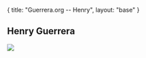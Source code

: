 {
  title: "Guerrera.org -- Henry",
  layout: "base"
}

Henry Guerrera
------------------------


<img src="/static/images/goku.png">